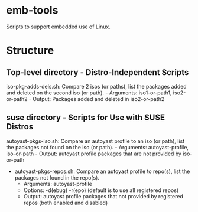 # emb-tools
Scripts to support embedded use of Linux.

# Structure

## Top-level directory - Distro-Independent Scripts

iso-pkg-adds-dels.sh: Compare 2 isos (or paths), list the packages added and deleted on the second iso (or path).
	- Arguments: iso1-or-path1, iso2-or-path2
	- Output: Packages added and deleted in iso2-or-path2

## suse directory - Scripts for Use with SUSE Distros

autoyast-pkgs-iso.sh: Compare an autoyast profile to an iso (or path), list the packages not found on the iso (or path).
	- Arguments: autoyast-profile, iso-or-path
	- Output: autoyast profile packages that are not provided by iso-or-path 

- autoyast-pkgs-repos.sh: Compare an autoyast profile to repo(s), list the packages not found in the repo(s).
	- Arguments: autoyast-profile
	- Options: -d(ebug)
		   -r(epo) (default is to use all registered repos)
	- Output: autoyast profile packages that not provided by registered repos (both enabled and disabled)
